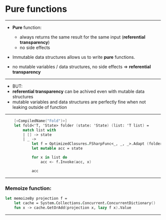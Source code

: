 <!-- header: '**F# Data Structures**' -->

# Pure functions

---

- **Pure** function:
    - always returns the same result for the same input (**referential transparency**)
    - no side effects

- Immutable data structures allows us to write **pure** functions.

- no mutable variables / data structures, no side effects => **referential transparency**

---

- BUT:
- **referential transparency** can be achived even with mutable data structures
- mutable variables and data structures are perfectly fine when not leaking outside of function

---

```fsharp
    [<CompiledName("Fold")>]
    let fold<'T, 'State> folder (state: 'State) (list: 'T list) =
        match list with
        | [] -> state
        | _ ->
            let f = OptimizedClosures.FSharpFunc<_, _, _>.Adapt (folder)
            let mutable acc = state

            for x in list do
                acc <- f.Invoke(acc, x)

            acc
```


---

### Memoize function:

```fsharp
let memoizeBy projection f =
    let cache = System.Collections.Concurrent.ConcurrentDictionary()
    fun x -> cache.GetOrAdd(projection x, lazy f x).Value
```

---
